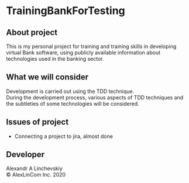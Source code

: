 # TrainingBankForTesting
## About project
This is my personal project for training and training skills in developing virtual Bank software, using publicly available information about technologies used in the banking sector.
## What we will consider
Development is carried out using the TDD technique.  
During the development process, various aspects of TDD techniques and the subtleties of some technologies will be considered.
## Issues of project
+ Connecting a project to jira, almost done
## Developer
Alexandr A Linchevskiy  
© AlexLinCom Inc. 2020

